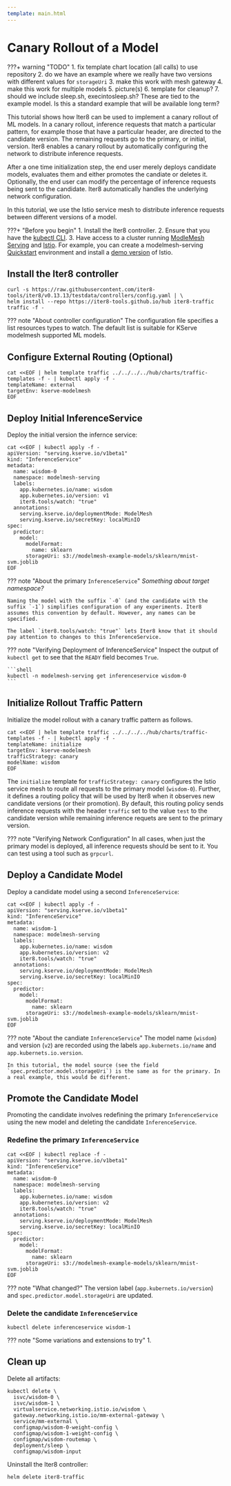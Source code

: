 ```yaml
---
template: main.html
---
```


# Canary Rollout of a Model

???+ warning "TODO"
    1. fix template chart location (all calls) to use repository
    2. do we have an example where we really have two versions with different values for `storageUri`
    3. make this work with mesh gateway
    4. make this work for multiple models
    5. picture(s)
    6. template for cleanup?
    7. should we include sleep.sh, execintosleep.sh? These are tied to the example model. Is this a standard example that will be available long term?

This tutorial shows how Iter8 can be used to implement a canary rollout of ML models. In a canary rollout, inference requests that match a particular pattern, for example those that have a particular header, are directed to the candidate version. The remaining requests go to the primary, or initial, version. Iter8 enables a canary rollout by automatically configuring the network to distribute inference requests.

After a one time initialization step, the end user merely deploys candidate models, evaluates them and either promotes the candiate or deletes it. Optionally, the end user can modify the percentage of inference requests being sent to the candidate. Iter8 automatically handles the underlying network configuration.

In this tutorial, we use the Istio service mesh to distribute inference requests between different versions of a model.

???+ "Before you begin"
    1. Install the Iter8 controller.
    2. Ensure that you have the [kubectl CLI](https://kubernetes.io/docs/reference/kubectl/).
    3. Have access to a cluster running [ModleMesh Serving](https://github.com/kserve/modelmesh-serving) and [Istio](https://istio.io). For example, you can create a modelmesh-serving [Quickstart](https://github.com/kserve/modelmesh-serving/blob/main/docs/quickstart.md) environment and install a [demo version](https://istio.io/latest/docs/setup/getting-started/) of Istio.

## Install the Iter8 controller

```shell
curl -s https://raw.githubusercontent.com/iter8-tools/iter8/v0.13.13/testdata/controllers/config.yaml | \
helm install --repo https://iter8-tools.github.io/hub iter8-traffic traffic -f -
```

??? note "About controller configuration"
    The configuration file specifies a list resources types to watch. The default list is suitable for KServe modelmesh supported ML models. 

## Configure External Routing (Optional)

```shell
cat <<EOF | helm template traffic ../../../../hub/charts/traffic-templates -f - | kubectl apply -f -
templateName: external
targetEnv: kserve-modelmesh
EOF
```

## Deploy Initial InferenceService

Deploy the initial version the infernce service:

```shell
cat <<EOF | kubectl apply -f -
apiVersion: "serving.kserve.io/v1beta1"
kind: "InferenceService"
metadata:
  name: wisdom-0
  namespace: modelmesh-serving
  labels:
    app.kubernetes.io/name: wisdom
    app.kubernetes.io/version: v1
    iter8.tools/watch: "true"
  annotations:
    serving.kserve.io/deploymentMode: ModelMesh
    serving.kserve.io/secretKey: localMinIO
spec:
  predictor:
    model:
      modelFormat:
        name: sklearn
      storageUri: s3://modelmesh-example-models/sklearn/mnist-svm.joblib
EOF
```

??? note "About the primary `InferenceService`"
    *Something about target namespace?*

    Naming the model with the suffix `-0` (and the candidate with the suffix `-1`) simplifies configuration of any experiments. Iter8 assumes this convention by default. However, any names can be specified.
    
    The label `iter8.tools/watch: "true"` lets Iter8 know that it should pay attention to changes to this InferenceService.

??? note "Verifying Deployment of InferenceService"
    Inspect the output of `kubectl get` to see that the `READY` field becomes `True`.
    
    ```shell
    kubectl -n modelmesh-serving get inferenceservice wisdom-0
    ```

## Initialize Rollout Traffic Pattern

Initialize the model rollout with a canary traffic pattern as follows.

```shell
cat <<EOF | helm template traffic ../../../../hub/charts/traffic-templates -f - | kubectl apply -f -
templateName: initialize
targetEnv: kserve-modelmesh
trafficStrategy: canary
modelName: wisdom
EOF
```

The `initialize` template for `trafficStrategy: canary` configures the Istio service mesh to route all requests to the primary model (`wisdom-0`). Further, it defines a routing policy that will be used by Iter8 when it observes new candidate versions (or their promotion). By default, this routing policy sends inference requests with the header `traffic` set to the value `test` to the candidate version while remaining inference requets are sent to the primary version.

??? note "Verifying Network Configuration"
    In all cases, when just the primary model is deployed, all inference requests should be sent to it. You can test using a tool such as `grpcurl`.

## Deploy a Candidate Model

Deploy a candidate model using a second `InferenceService`:

```shell
cat <<EOF | kubectl apply -f -
apiVersion: "serving.kserve.io/v1beta1"
kind: "InferenceService"
metadata:
  name: wisdom-1
  namespace: modelmesh-serving
  labels:
    app.kubernetes.io/name: wisdom
    app.kubernetes.io/version: v2
    iter8.tools/watch: "true"
  annotations:
    serving.kserve.io/deploymentMode: ModelMesh
    serving.kserve.io/secretKey: localMinIO
spec:
  predictor:
    model:
      modelFormat:
        name: sklearn
      storageUri: s3://modelmesh-example-models/sklearn/mnist-svm.joblib
EOF
```

??? note "About the candiate `InferenceService`"
    The model name (`wisdom`) and version (`v2`) are recorded using the labels `app.kubernets.io/name` and `app.kubernets.io.version`.

    In this tutorial, the model source (see the field `spec.predictor.model.storageUri`) is the same as for the primary. In a real example, this would be different.

## Promote the Candidate Model

Promoting the candidate involves redefining the primary `InferenceService` using the new model and deleting the candidate `InferenceService`.

### Redefine the primary `InferenceService`

```shell
cat <<EOF | kubectl replace -f -
apiVersion: "serving.kserve.io/v1beta1"
kind: "InferenceService"
metadata:
  name: wisdom-0
  namespace: modelmesh-serving
  labels:
    app.kubernetes.io/name: wisdom
    app.kubernetes.io/version: v2
    iter8.tools/watch: "true"
  annotations:
    serving.kserve.io/deploymentMode: ModelMesh
    serving.kserve.io/secretKey: localMinIO
spec:
  predictor:
    model:
      modelFormat:
        name: sklearn
      storageUri: s3://modelmesh-example-models/sklearn/mnist-svm.joblib
EOF
```

??? note "What changed?"
    The version label (`app.kubernets.io/version`) and `spec.predictor.model.storageUri` are updated.

### Delete the candidate `InferenceService`

```shell
kubectl delete inferenceservice wisdom-1
```

??? note "Some variations and extensions to try" 
    1. 

## Clean up

Delete all artifacts:

```shell
kubectl delete \
  isvc/wisdom-0 \
  isvc/wisdom-1 \
  virtualservice.networking.istio.io/wisdom \
  gateway.networking.istio.io/mm-external-gateway \
  service/mm-external \
  configmap/wisdom-0-weight-config \
  configmap/wisdom-1-weight-config \
  configmap/wisdom-routemap \
  deployment/sleep \
  configmap/wisdom-input
```

Uninstall the Iter8 controller:

```shell
helm delete iter8-traffic
```